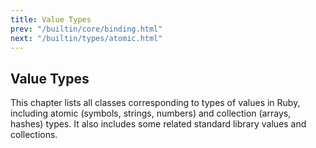 ```yaml
---
title: Value Types
prev: "/builtin/core/binding.html"
next: "/builtin/types/atomic.html"
---
```


## Value Types[](#value-types)

This chapter lists all classes corresponding to types of values in Ruby, including atomic (symbols, strings, numbers) and collection (arrays, hashes) types. It also includes some related standard library values and collections.

